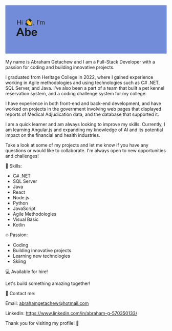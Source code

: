 <img src="https://github.com/AbeGeta/AbeGeta/blob/main/github_profile_header.png" alt="banner that says Hi, I'm Abe">

My name is Abraham Getachew and I am a Full-Stack Developer with a passion for coding and building innovative projects.

I graduated from Heritage College in 2022, where I gained experience working in Agile methodologies and using technologies such as C# .NET, SQL Server, and Java. I've also been a part of a team that built a pet kennel reservation system, and a coding challenge system for my college.

I have experience in both front-end and back-end development, and have worked on projects in the government involving web pages that displayed reports of Medical Adjudication data, and the database that supported it.

I am a quick learner and am always looking to improve my skills. Currently, I am learning Angular.js and expanding my knowledge of AI and its potential impact on the financial and health industries.

Take a look at some of my projects and let me know if you have any questions or would like to collaborate. I'm always open to new opportunities and challenges!

🚀 Skills:

* C# .NET
* SQL Server
* Java
* React
* Node.js
* Python
* JavaScript
* Agile Methodologies
* Visual Basic
* Kotlin

🔥 Passion:

* Coding
* Building innovative projects
* Learning new technologies
* Skiing

💻 Available for hire!

Let's build something amazing together!

🤝 Contact me:

Email: abrahamgetachew@hotmail.com

LinkedIn: https://www.linkedin.com/in/abraham-g-570350133/

Thank you for visiting my profile! 👋
